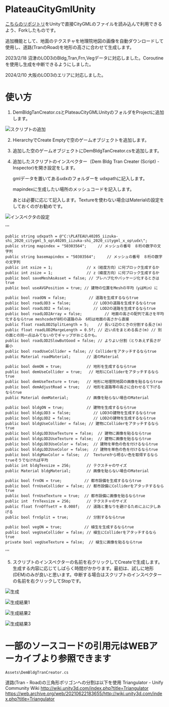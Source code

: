# PlateauCityGmlUnity
[こちらのリポジトリ](https://github.com/ksasao/PlateauCityGmlSharp)をUnityで直接CityGMLのファイルを読み込んで利用できるよう、Forkしたものです。

追加機能として、地面のテクスチャを地理院地図の画像を自動ダウンロードして使用し、道路(TranのRoad)を地形の高さに合わせて生成します。

2023/2/18 沼津のLOD3のBldg,Tran,Frn,Vegデータに対応しました。Coroutineを使用し生成を中断できるようにしました。

2024/2/10 大阪のLOD3のエリアに対応しました。

# 使い方

1. DemBldgTanCreator.csとPlateauCityGMLUnityのフォルダをProjectに追加します。

![スクリプトの追加](img1.png)

2. HierarchyでCreate Emptyで空のゲームオブジェクトを追加します。

3. 追加した空のゲームオブジェクトにDemBldgTanCreator.csを追加します。

4. 追加したスクリプトのインスペクター（Dem Bldg Tran Creater (Script) - Inspector)を開き設定をします。

	gmlデータを置いてあるudxのフォルダーを udxpathに記入します。
	
	mapindexに生成したい場所のメッシュコードを記入します。
	
	あとは必要に応じて記入します。Textureを使わない場合はMaterialの設定をしておくのがお勧めです。
	


![インスペクタの設定](img2.png)


'''

    public string udxpath = @"C:\PLATEAU\40205_iizuka-shi_2020_citygml_5_op\40205_iizuka-shi_2020_citygml_x_op\udx\";
    public string mapindex = "50303564";     // メッシュの番号　８桁の数字の文字列　
    public string basemapindex = "50303564";     // メッシュの番号　８桁の数字の文字列　
    public int xsize = 1;               // x（経度方向）に何ブロック生成するか
    public int zsize = 1;               // z（緯度方向）に何ブロック生成するか
    public bool saveMeshAsAsset = false; // プレハブ化やパッケージ化するときはtrue
    public bool useAVGPosition = true; // 建物の位置をMeshの平均（yはMin）に
    
    public bool roadON = false;          // 道路を生成するならtrue
    public bool roadLOD3 = false;          // LOD3の道路を生成するならtrue
    public bool roadLOD2 = false;          // LOD2の道路を生成するならtrue
    public bool roadLOD2Array = false;          // 地面の高さの配列で高さを平均化するならtrue meshcodeが8桁の道路のみ　6桁は地面の高さから直接
    public float roadLOD2SplitLength = 5;    // 長い1辺のときの分割する長さ(m)
    public float roadLOD2MargeLength = 0.5f; // 近い点をまとめる長さ(m) // 別の面との同一点はみてないのでギャップがおこるかも。
    public bool roadLOD2SlowButGood = false; // よりよい分割（とりあえず長さが最小
    public bool roadUseCollider = false; // Colliderをアタッチするならtrue    
    public Material roadMaterial;       // 道のMaterial

    public bool demON = true;           // 地形を生成するならtrue
    public bool demUseCollider = true;   // 地形にColliderをアタッチするならtrue
    public bool demUseTexture = true;   // 地形に地理院地図の画像を貼るならtrue
    public bool demAdjustRoad = true;   // 地形を道路等の高さに合わせるて下げるならtrue    
    public Material demMaterial;        // 画像を貼らない場合のMaterial

    public bool bldgON = true;          // 建物を生成するならtrue
    public bool bldgLOD3 = false;          // LOD3の建物を生成するならtrue
    public bool bldgLOD2 = false;          // LOD2の建物を生成するならtrue
    public bool bldgUseCollider = false; // 建物にColliderをアタッチするならtrue
    public bool bldgLOD3UseTexture = false;  // 建物に画像を貼るならtrue
    public bool bldgLOD2UseTexture = false;  // 建物に画像を貼るならtrue
    public bool bldgLOD3UseColor = false;  // 建物を単色の色を付けるならtrue    
    public bool bldgLOD2UseColor = false;  // 建物を単色の色を付けるならtrue    
    public bool bldgMaxColor = false;  //  Textureから明るい色を取得するならtrueそうでなければ平均    
    public int bldgTexsize = 256;       // テクスチャのサイズ
    public Material bldgMaterial;       // 画像を貼らない場合のMaterial

    public bool frnON = true;          // 都市設備を生成するならtrue
    public bool frnUseCollider = false; // 都市設備にColliderをアタッチするならtrue
    public bool frnUseTexture = true;  // 都市設備に画像を貼るならtrue
    public int  frnTexsize = 256;       // テクスチャのサイズ
    public float frnOffsetY = 0.008f;   // 道路と重なりを避けるために上に少しあげる
    public bool frnSplit = true;        // 分割するならtrue

    public bool vegON = true;          // 植生を生成するならtrue
    public bool vegUseCollider = false; // 植生にColliderをアタッチするならtrue
    private bool vegUseTexture = false;  // 植生に画像を貼るならtrue

'''

5. スクリプトのインスペクターの名前を右クリックしてCreateで生成します。生成する内容に応じてしばらく時間がかかります。最初は、試しに地形(DEM)のみが良いと思います。中断する場合はスクリプトのインスペクターの名前を右クリックしてStopです。

![生成](img3.png)

![生成結果1](img4.png)

![生成結果2](img5.png)

![生成結果3](img6.png)

# 一部のソースコードの引用元はWEBアーカイブより参照できます
`Assets\DemBldgTranCreator.cs`

道路(Tran - Road)の三角形ポリゴンへの分割は以下を使用
Triangulator - Unify Community Wiki
http://wiki.unity3d.com/index.php?title=Triangulator
https://web.archive.org/web/20210622183655/http://wiki.unity3d.com/index.php?title=Triangulator



